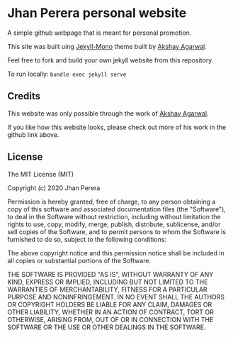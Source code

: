 # Jhan Perera personal website

A simple github webpage that is meant for personal promotion.

This site was built uing [Jekyll-Mono](https://github.com/AkshayAgarwal007/Jekyll-Mono) theme built by [Akshay Agarwal](https://github.com/AkshayAgarwal007).

Feel free to fork and build your own jekyll website from this repository.

To run locally:
``
bundle exec jekyll serve
``

## Credits

This website was only possible through the work of [Akshay Agarwal](https://github.com/AkshayAgarwal007).

If you like how this website looks, please check out more of his work in the github link above.

## License

The MIT License (MIT)

Copyright (c) 2020 Jhan Perera

Permission is hereby granted, free of charge, to any person obtaining a copy of this software and associated documentation files (the "Software"), to deal in the Software without restriction, including without limitation the rights to use, copy, modify, merge, publish, distribute, sublicense, and/or sell copies of the Software, and to permit persons to whom the Software is furnished to do so, subject to the following conditions:

The above copyright notice and this permission notice shall be included in all copies or substantial portions of the Software.

THE SOFTWARE IS PROVIDED "AS IS", WITHOUT WARRANTY OF ANY KIND, EXPRESS OR IMPLIED, INCLUDING BUT NOT LIMITED TO THE WARRANTIES OF MERCHANTABILITY, FITNESS FOR A PARTICULAR PURPOSE AND NONINFRINGEMENT. IN NO EVENT SHALL THE AUTHORS OR COPYRIGHT HOLDERS BE LIABLE FOR ANY CLAIM, DAMAGES OR OTHER LIABILITY, WHETHER IN AN ACTION OF CONTRACT, TORT OR OTHERWISE, ARISING FROM, OUT OF OR IN CONNECTION WITH THE SOFTWARE OR THE USE OR OTHER DEALINGS IN THE SOFTWARE.
